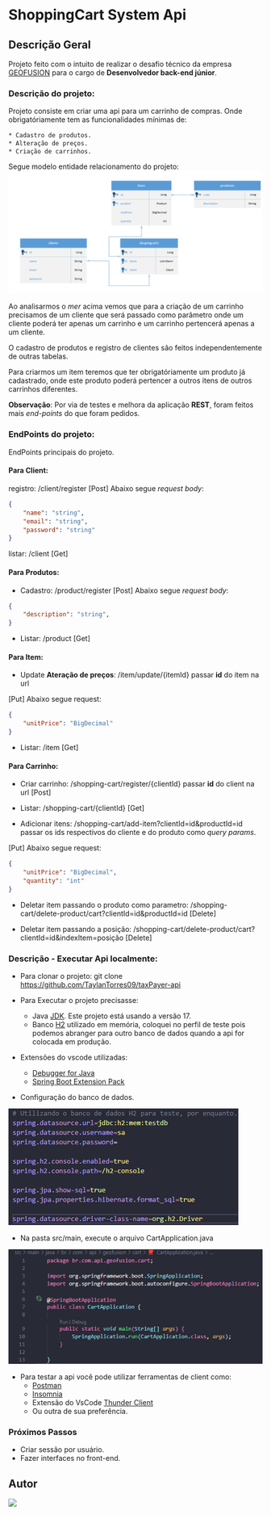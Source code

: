 # ShoppingCart System Api

## Descrição Geral

Projeto feito com o intuito de realizar o desafio técnico da empresa [GEOFUSION](https://www.geofusion.com.br/) para o cargo de **Desenvolvedor back-end júnior**.

### Descrição do projeto:

Projeto consiste em criar uma api para um carrinho de compras. Onde obrigatóriamente tem as funcionalidades mínimas de:

    * Cadastro de produtos.
    * Alteração de preços.
    * Criação de carrinhos.

Segue modelo entidade relacionamento do projeto:
![mer](README_IMG/Mer.png)


Ao analisarmos o *mer* acima vemos que para a criação de um carrinho precisamos de um cliente que será passado como parâmetro onde um cliente poderá ter apenas um carrinho e um carrinho pertencerá apenas a um cliente.

O cadastro de produtos e registro de clientes são feitos independentemente de outras tabelas.

Para criarmos um item teremos que ter obrigatóriamente um produto já cadastrado, onde este produto poderá pertencer a outros itens de outros carrinhos diferentes.

**Observação**: Por via de testes e melhora da aplicação **REST**, foram feitos mais *end-points* do que foram pedidos.

### EndPoints do projeto:

EndPoints principais do projeto.

#### Para Client:
registro: /client/register [Post] Abaixo segue *request body*:
``` Json Body
{
    "name": "string",
    "email": "string",
    "password": "string"
}
```

listar: /client [Get]

#### Para Produtos:
- Cadastro: /product/register [Post] Abaixo segue *request body*:
``` Json Body
{
    "description": "string",
}
```
- Listar: /product [Get]

#### Para Item:
- Update **Ateração de preços**: /item/update/{itemId} passar **id** do item na url 

[Put] Abaixo segue request:
``` Json Body
{
    "unitPrice": "BigDecimal"
}
```
- Listar: /item [Get]

#### Para Carrinho:
- Criar carrinho: /shopping-cart/register/{clientId} passar **id** do client na url [Post]

- Listar: /shopping-cart/{clientId} [Get]

- Adicionar itens: /shopping-cart/add-item?clientId=id&productId=id passar os ids respectivos do cliente e do produto como *query params*.

[Put] Abaixo segue request:
``` Json Body
{
    "unitPrice": "BigDecimal",
    "quantity": "int"
}
```

- Deletar item passando o produto como parametro: /shopping-cart/delete-product/cart?clientId=id&productId=id [Delete]

- Deletar item passando a posição: /shopping-cart/delete-product/cart?clientId=id&indexItem=posição [Delete]

### Descrição - Executar Api localmente:
- Para clonar o projeto: git clone https://github.com/TaylanTorres09/taxPayer-api
- Para Executar o projeto precisasse:
    - Java [JDK](https://www.oracle.com/java/technologies/downloads/#java17). Este projeto está usando a versão 17.
    - Banco [H2](https://www.h2database.com/html/main.html) utilizado em memória, coloquei no perfil de teste pois podemos abranger para outro banco de dados quando a api for colocada em produção.

- Extensões do vscode utilizadas:
    - [Debugger for Java](https://marketplace.visualstudio.com/items?itemName=redhat.java)
    - [Spring Boot Extension Pack](https://marketplace.visualstudio.com/items?itemName=Pivotal.vscode-boot-dev-pack)

- Configuração do banco de dados.

![ApplicationProperties](README_IMG/application.properties.png)

- Na pasta src/main, execute o arquivo CartApplication.java

![TaxpayerApplication](README_IMG/CartApplication.java.png)

- Para testar a api você pode utilizar ferramentas de client como:
    - [Postman](https://www.postman.com/)
    - [Insomnia](https://insomnia.rest/download)
    - Extensão do VsCode [Thunder Client](https://marketplace.visualstudio.com/items?itemName=rangav.vscode-thunder-client)
    - Ou outra de sua preferência.

### Próximos Passos
- Criar sessão por usuário.
- Fazer interfaces no front-end.

## Autor
<a href="https://www.linkedin.com/in/taylan-torres" target="_blank"><img src="https://img.shields.io/badge/-LinkedIn-%230077B5?style=for-the-badge&logo=linkedin&logoColor=white" target="_blank"></a> 